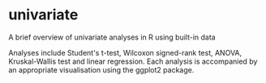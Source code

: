# univariate
A brief overview of univariate analyses in R using built-in data

Analyses include Student's t-test, Wilcoxon signed-rank test, ANOVA, Kruskal-Wallis test and linear regression.
Each analysis is accompanied by an appropriate visualisation using the ggplot2 package.

